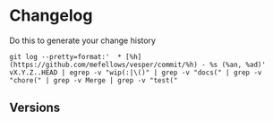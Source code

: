 # Changelog
Do this to generate your change history

    git log --pretty=format:'  * [%h](https://github.com/mefellows/vesper/commit/%h) - %s (%an, %ad)' vX.Y.Z..HEAD | egrep -v "wip(:|\()" | grep -v "docs(" | grep -v "chore(" | grep -v Merge | grep -v "test("

## Versions

